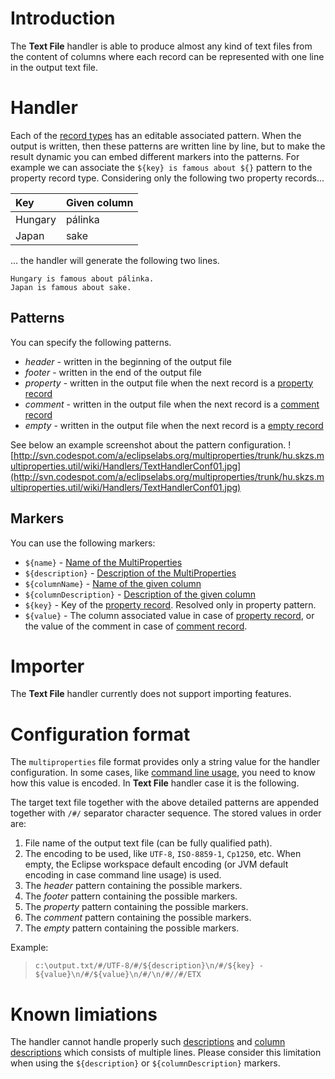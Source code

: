 # Introduction #
The **Text File** handler is able to produce almost any kind of text files from the content of columns where each record can be represented with one line in the output text file.

# Handler #

Each of the [record types](Records.md) has an editable associated pattern. When the output is written, then these patterns are written line by line, but to make the result dynamic you can embed different markers into the patterns. For example we can associate the `${key} is famous about ${}` pattern to the property record type. Considering only the following two property records...

| **Key** | **Given column** |
|:--------|:-----------------|
| Hungary | pálinka |
| Japan | sake |

... the handler will generate the following two lines.
```
Hungary is famous about pálinka.
Japan is famous about sake.
```

## Patterns ##
You can specify the following patterns.
  * _header_ - written in the beginning of the output file
  * _footer_ - written in the end of the output file
  * _property_ - written in the output file when the next record is a [property record](Records#Property.md)
  * _comment_ - written in the output file when the next record is a [comment record](Records#Comment.md)
  * _empty_ - written in the output file when the next record is a [empty record](Records#Empty.md)

See below an example screenshot about the pattern configuration.
![http://svn.codespot.com/a/eclipselabs.org/multiproperties/trunk/hu.skzs.multiproperties.util/wiki/Handlers/TextHandlerConf01.jpg](http://svn.codespot.com/a/eclipselabs.org/multiproperties/trunk/hu.skzs.multiproperties.util/wiki/Handlers/TextHandlerConf01.jpg)

## Markers ##
You can use the following markers:
  * `${name}` - [Name of the MultiProperties](FeaturesOfEditor#Overview.md)
  * `${description}` - [Description of the MultiProperties](FeaturesOfEditor#Overview.md)
  * `${columnName}` - [Name of the given column](FeaturesOfEditor#Columns.md)
  * `${columnDescription}` - [Description of the given column](FeaturesOfEditor#Columns.md)
  * `${key}` - Key of the [property record](Records#Property.md). Resolved only in property pattern.
  * `${value}` - The column associated value in case of [property record](Records#Property.md), or the value of the comment in case of [comment record](Records#Comment.md).

# Importer #
The **Text File** handler currently does not support importing features.

# Configuration format #
The `multiproperties` file format provides only a string value for the handler configuration. In some cases, like [command line usage](CommandLineHandlerExecutor.md), you need to know how this value is encoded. In **Text File** handler case it is the following.

The target text file together with the above detailed patterns are appended together with `/#/` separator character sequence. The stored values in order are:
  1. File name of the output text file (can be fully qualified path).
  1. The encoding to be used, like `UTF-8`, `ISO-8859-1`, `Cp1250`, etc. When empty, the Eclipse workspace default encoding (or JVM default encoding in case command line usage) is used.
  1. The _header_ pattern containing the possible markers.
  1. The _footer_ pattern containing the possible markers.
  1. The _property_ pattern containing the possible markers.
  1. The _comment_ pattern containing the possible markers.
  1. The _empty_ pattern containing the possible markers.

Example:
> `c:\output.txt/#/UTF-8/#/${description}\n/#/${key} - ${value}\n/#/${value}\n/#/\n/#//#/ETX`

# Known limiations #
The handler cannot handle properly such [descriptions](FeaturesOfEditor#Overview.md) and [column descriptions](FeaturesOfEditor#Columns.md) which consists of multiple lines. Please consider this limitation when using the `${description}` or `${columnDescription}` markers.